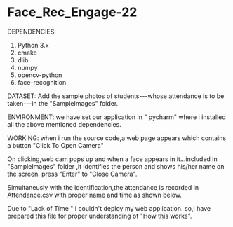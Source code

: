 # Face_Rec_Engage-22
DEPENDENCIES:
1. Python 3.x
2. cmake
3. dlib
4. numpy
5. opencv-python
6. face-recognition

DATASET:
Add the sample photos of students---whose attendance is to be taken---in the "SampleImages" folder.

ENVIRONMENT:
we have set our application in " pycharm" where i installed all the above mentioned dependencies.
 

WORKING:
when i run the source code,a web page appears which contains a button "Click To Open Camera"
 
On clicking,web cam pops up and when a face appears in it...included in "SampleImages" folder ,it identifies the person and shows his/her name on the screen.
press "Enter" to "Close Camera".
 
Simultaneusly with the identification,the attendance is recorded in Attendance.csv with proper name and time as shown below.

 


Due to "Lack of Time " I couldn't deploy my web application. so,I have prepared this file for proper understanding of "How this works".


